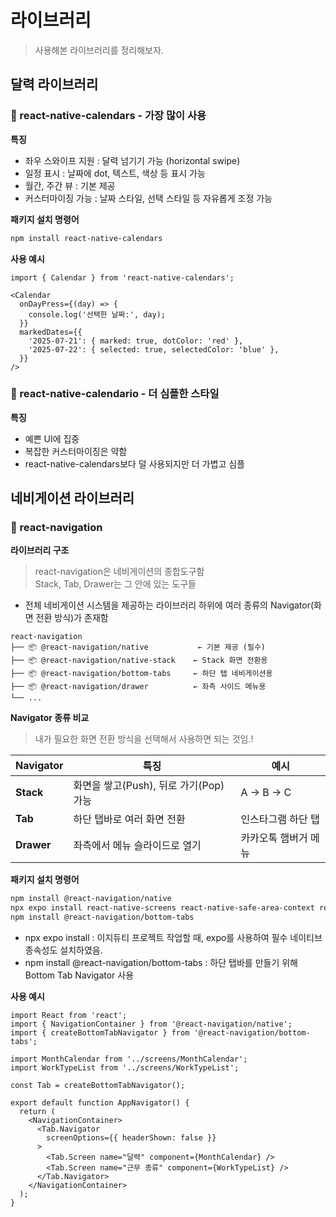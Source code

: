 # 라이브러리
> 사용해본 라이브러리를 정리해보자.

## 달력 라이브러리
### 📌 react-native-calendars - 가장 많이 사용
**특징**
- 좌우 스와이프 지원 : 달력 넘기기 가능 (horizontal swipe)
- 일정 표시 : 날짜에 dot, 텍스트, 색상 등 표시 가능
- 월간, 주간 뷰 : 기본 제공
- 커스터마이징 가능 : 날짜 스타일, 선택 스타일 등 자유롭게 조정 가능

**패키지 설치 명령어**
```bash
npm install react-native-calendars
```
**사용 예시**
```tsx
import { Calendar } from 'react-native-calendars';

<Calendar
  onDayPress={(day) => {
    console.log('선택한 날짜:', day);
  }}
  markedDates={{
    '2025-07-21': { marked: true, dotColor: 'red' },
    '2025-07-22': { selected: true, selectedColor: 'blue' },
  }}
/>
```
### 📌 react-native-calendario - 더 심플한 스타일 
**특징**
- 예쁜 UI에 집중
- 복잡한 커스터마이징은 약함
- react-native-calendars보다 덜 사용되지만 더 가볍고 심플


## 네비게이션 라이브러리
### 📌 react-navigation
**라이브러리 구조**
> react-navigation은 네비게이션의 종합도구함  
> Stack, Tab, Drawer는 그 안에 있는 도구들
- 전체 네비게이션 시스템을 제공하는 라이브러리 하위에 여러 종류의 Navigator(화면 전환 방식)가 존재함

```
react-navigation
├── 📦 @react-navigation/native           ← 기본 제공 (필수)
├── 📦 @react-navigation/native-stack    ← Stack 화면 전환용
├── 📦 @react-navigation/bottom-tabs     ← 하단 탭 네비게이션용
├── 📦 @react-navigation/drawer          ← 좌측 사이드 메뉴용
└── ...
```

**Navigator 종류 비교**
> 내가 필요한 화면 전환 방식을 선택해서 사용하면 되는 것임.!

| Navigator  | 특징                          | 예시          |
| ---------- | --------------------------- | ----------- |
| **Stack**  | 화면을 쌓고(Push), 뒤로 가기(Pop) 가능 | A → B → C   |
| **Tab**    | 하단 탭바로 여러 화면 전환             | 인스타그램 하단 탭  |
| **Drawer** | 좌측에서 메뉴 슬라이드로 열기            | 카카오톡 햄버거 메뉴 |

**패키지 설치 명령어**
```bash
npm install @react-navigation/native
npx expo install react-native-screens react-native-safe-area-context react-native-gesture-handler react-native-reanimated
npm install @react-navigation/bottom-tabs
```
- npx expo install : 이지듀티 프로젝트 작업할 때, expo를 사용하여 필수 네이티브 종속성도 설치하였음.
- npm install @react-navigation/bottom-tabs : 하단 탭바를 만들기 위해 Bottom Tab Navigator 사용

**사용 예시**
```tsx
import React from 'react';
import { NavigationContainer } from '@react-navigation/native';
import { createBottomTabNavigator } from '@react-navigation/bottom-tabs';

import MonthCalendar from '../screens/MonthCalendar';
import WorkTypeList from '../screens/WorkTypeList';

const Tab = createBottomTabNavigator();

export default function AppNavigator() {
  return (
    <NavigationContainer>
      <Tab.Navigator
        screenOptions={{ headerShown: false }}
      >
        <Tab.Screen name="달력" component={MonthCalendar} />
        <Tab.Screen name="근무 종류" component={WorkTypeList} />
      </Tab.Navigator>
    </NavigationContainer>
  );
}
```
